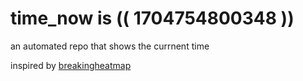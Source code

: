 # time_now is (( 1704754800348 ))

an automated repo that shows the currnent time

inspired by [breakingheatmap](https://github.com/breakingheatmap/breakingheatmap)